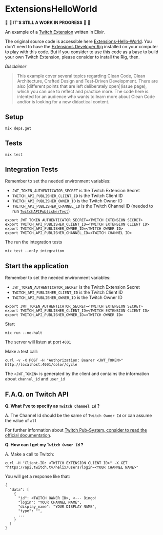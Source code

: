 # ExtensionsHelloWorld

:rotating_light: :construction: **IT'S STILL A WORK IN PROGRESS** :construction: :rotating_light:

An example of a [Twitch Extension](https://dev.twitch.tv/docs/extensions/) written in Elixir.

The original source code is accessible here [Extensions-Hello-World](https://github.com/twitchdev/extensions-hello-world). You don't need to have the [Extensions Developer Rig](https://dev.twitch.tv/docs/extensions/rig/) installed on your computer to play with this code. But if you consider to use this code as a base to build your own Twitch Extension, please consider to install the Rig, then.

_Disclaimer_

> This example cover several topics regarding Clean Code, Clean Architecture, Crafted Design and Test-Driven Development. There are also [different points that are left deliberately open](issue page), which you can use to reflect and practice more. The code here is intented for an audience who wants to learn more about Clean Code and/or is looking for a new didactical content.

## Setup

```
mix deps.get
```

## Tests

```
mix test
```

## Integration Tests

Remember to set the needed environment variables:

- `JWT_TOKEN_AUTHENTICATOR_SECRET` is the Twitch Extension Secret
- `TWITCH_API_PUBLISHER_CLIENT_ID` is the Twitch Client ID
- `TWITCH_API_PUBLISHER_OWNER_ID`  is the Twitch Owner ID
- `TWITCH_API_PUBLISHER_CHANNEL_ID` is the Twitch Channel ID (needed to run [`TwitchAPIPublisherTest`](test/extensions_hello_world/infrastructure/twitch_api_publisher_test.exs))

```
export JWT_TOKEN_AUTHENTICATOR_SECRET=<TWITCH EXTENSION SECRET>
export TWITCH_API_PUBLISHER_CLIENT_ID=<TWITCH EXTENSION CLIENT ID>
export TWITCH_API_PUBLISHER_OWNER_ID=<TWITCH OWNER ID>
export TWITCH_API_PUBLISHER_CHANNEL_ID=<TWITCH CHANNEL ID>
```

The run the integration tests

```
mix test --only integration
```

## Start the application

Remember to set the needed environment variables:

- `JWT_TOKEN_AUTHENTICATOR_SECRET` is the Twitch Extension Secret
- `TWITCH_API_PUBLISHER_CLIENT_ID` is the Twitch Client ID
- `TWITCH_API_PUBLISHER_OWNER_ID`  is the Twitch Owner ID

```
export JWT_TOKEN_AUTHENTICATOR_SECRET=<TWITCH EXTENSION SECRET>
export TWITCH_API_PUBLISHER_CLIENT_ID=<TWITCH EXTENSION CLIENT ID>
export TWITCH_API_PUBLISHER_OWNER_ID=<TWITCH OWNER ID>
```

Start

```
mix run --no-halt
```

The server will listen at port `4001`

Make a test call:

```
curl -v -X POST -H "Authorization: Bearer <JWT_TOKEN>" http://localhost:4001/color/cycle
```

The `<JWT_TOKEN>` is generated by the client and contains the information about `channel_id` and `user_id`

## F.A.Q. on Twitch API

**Q. What I've to specify as `Twitch Channel Id` ?**

A. The Channel Id should be the same of `Twitch Owner Id` or can assume the value of `all`

For further information about [Twitch Pub-System, consider to read the official documentation](https://dev.twitch.tv/docs/extensions/reference/#send-extension-pubsub-message).

**Q. How can I get my `Twitch Owner Id` ?**

A. Make a call to Twitch:

```
curl -H "Client-ID: <TWITCH EXTENSION CLIENT ID>" -X GET "https://api.twitch.tv/helix/users?login=<YOUR CHANNEL NAME>"
```

You will get a response like that:

```
{
  "data": [
    {
      "id": <TWITCH OWNER ID>, <--- Bingo!
      "login": "YOUR CHANNEL NAME",
      "display_name": "YOUR DISPLAY NAME",
      "type": "",
      ...
    }
  ]
}
```
